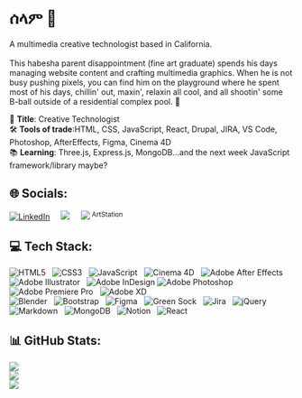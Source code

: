 # ሰላም 👋 

A multimedia creative technologist based in California.<br><br>
This habesha parent disappointment (fine art graduate) spends his days managing website content and crafting multimedia graphics. When he is not busy pushing pixels, you can find him on the playground where he spent most of his days, chillin' out, maxin', relaxin all cool, and all shootin' some B-ball outside of a residential complex pool. 🥴<br>    

🏢 <b>Title</b>: Creative Technologist</br> 
🛠️ <b>Tools of trade</b>:HTML, CSS, JavaScript, React, Drupal, JIRA, VS Code, Photoshop, AfterEffects, Figma, Cinema 4D</br> 
📚 <b>Learning</b>: Three.js, Express.js, MongoDB...and the next week JavaScript framework/library maybe?

## 🌐 Socials:

[![LinkedIn](https://img.shields.io/badge/LinkedIn-%230077B5.svg?logo=linkedin&logoColor=white)](https://www.linkedin.com/in/yohanes-haile) &nbsp; &nbsp; 
<a href="https://www.youtube.com/@fellastout"><img src="https://img.shields.io/badge/YouTube-%23FF0000.svg"/></a>
&nbsp;&nbsp;&nbsp;
<a href="https://www.artstation.com/stoutfella"><img src="https://img.icons8.com/color/24/artstation.png"/></a><sup>&nbsp;ArtStation</sup>

## 💻 Tech Stack:
![HTML5](https://img.shields.io/badge/html5-%23E34F26.svg?style=for-the-badge&logo=html5&logoColor=white) &nbsp; 
![CSS3](https://img.shields.io/badge/css3-%231572B6.svg?style=for-the-badge&logo=css3&logoColor=white) &nbsp; 
![JavaScript](https://img.shields.io/badge/javascript-%23323330.svg?style=for-the-badge&logo=javascript&logoColor=%23F7DF1E) &nbsp; 
![Cinema 4D](https://img.shields.io/badge/cinema-4d.svg?style=for-the-badge&logo=cinema-4d&logoColor=white) &nbsp; 
![Adobe After Effects](https://img.shields.io/badge/Adobe%20After%20Effects-9999FF.svg?style=for-the-badge&logo=Adobe%20After%20Effects&logoColor=white) &nbsp; 
![Adobe Illustrator](https://img.shields.io/badge/adobeillustrator-%23FF9A00.svg?style=for-the-badge&logo=adobeillustrator&logoColor=white) &nbsp; 
![Adobe InDesign](https://img.shields.io/badge/Adobe%20InDesign-49021F?style=for-the-badge&logo=adobeindesign&logoColor=white) 
![Adobe Photoshop](https://img.shields.io/badge/adobephotoshop-%2331A8FF.svg?style=for-the-badge&logo=adobephotoshop&logoColor=white) &nbsp; 
![Adobe Premiere Pro](https://img.shields.io/badge/Adobe%20Premiere%20Pro-9999FF.svg?style=for-the-badge&logo=Adobe%20Premiere%20Pro&logoColor=white) &nbsp; 
![Adobe XD](https://img.shields.io/badge/Adobe%20XD-470137?style=for-the-badge&logo=Adobe%20XD&logoColor=#FF61F6) &nbsp; 	
![Blender](https://img.shields.io/badge/blender-%23F5792A.svg?style=for-the-badge&logo=blender&logoColor=white) &nbsp; 
![Bootstrap](https://img.shields.io/badge/bootstrap-%23563D7C.svg?style=for-the-badge&logo=bootstrap&logoColor=white) &nbsp; 
![Figma](https://img.shields.io/badge/figma-%23F24E1E.svg?style=for-the-badge&logo=figma&logoColor=white) &nbsp; 
![Green Sock](https://img.shields.io/badge/green%20sock-88CE02?style=for-the-badge&logo=greensock&logoColor=white) &nbsp; 
![Jira](https://img.shields.io/badge/jira-%230A0FFF.svg?style=for-the-badge&logo=jira&logoColor=white) &nbsp; 
![jQuery](https://img.shields.io/badge/jquery-%230769AD.svg?style=for-the-badge&logo=jquery&logoColor=white) &nbsp; 
![Markdown](https://img.shields.io/badge/markdown-%23000000.svg?style=for-the-badge&logo=markdown&logoColor=white) &nbsp; 
![MongoDB](https://img.shields.io/badge/MongoDB-%234ea94b.svg?style=for-the-badge&logo=mongodb&logoColor=white) &nbsp; 
![Notion](https://img.shields.io/badge/Notion-%23000000.svg?style=for-the-badge&logo=notion&logoColor=white) &nbsp; 
![React](https://img.shields.io/badge/react-%2320232a.svg?style=for-the-badge&logo=react&logoColor=%2361DAFB) &nbsp; 

## 📊 GitHub Stats:
![](https://github-readme-stats.vercel.app/api?username=stoutfella&theme=ayu-mirage&hide_border=true&include_all_commits=false&count_private=true)<br/>
![](https://github-readme-streak-stats.herokuapp.com/?user=stoutfella&theme=ayu-mirage&hide_border=true)<br/>
![](https://github-readme-stats.vercel.app/api/top-langs/?username=stoutfella&theme=ayu-mirage&hide_border=true&include_all_commits=false&count_private=true&layout=compact)

<!-- Proudly created with GPRM ( https://gprm.itsvg.in ) -->
